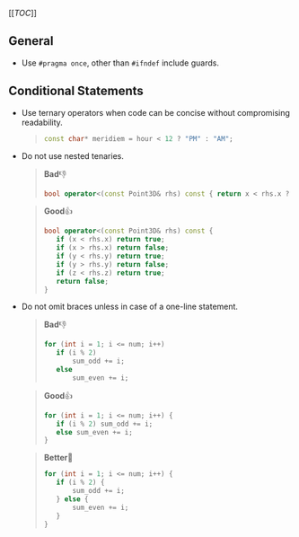 [[_TOC_]]

## General
- Use `#pragma once`, other than `#ifndef` include guards.

## Conditional Statements
- Use ternary operators when code can be concise without compromising readability.

  >```c++
  >const char* meridiem = hour < 12 ? "PM" : "AM";
  >```

- Do not use nested tenaries.

  >**Bad**👎
  >```c++
  >bool operator<(const Point3D& rhs) const { return x < rhs.x ? true : (x == rhs.x ? (y < rhs.y ? true : (y == rhs.y ? z < rhs.z : false)) : false); }
  >```

  >**Good**👍
  >```c++
  >bool operator<(const Point3D& rhs) const {
  >    if (x < rhs.x) return true;
  >    if (x > rhs.x) return false;
  >    if (y < rhs.y) return true;
  >    if (y > rhs.y) return false;
  >    if (z < rhs.z) return true;
  >    return false;
  >}
  >```

- Do not omit braces unless in case of a one-line statement.

  >**Bad**👎
  >```c++
  >for (int i = 1; i <= num; i++)
  >    if (i % 2)
  >        sum_odd += i;
  >    else
  >        sum_even += i;
  >```

  >**Good**👍
  >```c++
  >for (int i = 1; i <= num; i++) {
  >    if (i % 2) sum_odd += i;
  >    else sum_even += i;
  >}
  >```

  >**Better**👏
  >```c++
  >for (int i = 1; i <= num; i++) {
  >    if (i % 2) {
  >        sum_odd += i;
  >    } else {
  >        sum_even += i;
  >    }
  >}
  >```